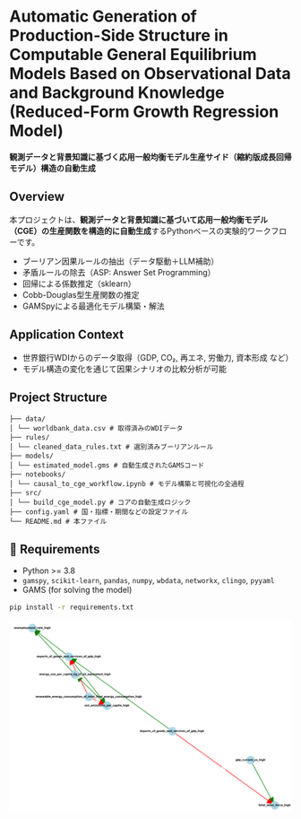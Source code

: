 # Automatic Generation of Production-Side Structure in Computable General Equilibrium Models Based on Observational Data and Background Knowledge (Reduced-Form Growth Regression Model)

**観測データと背景知識に基づく応用一般均衡モデル生産サイド（縮約版成長回帰モデル）構造の自動生成**

## Overview

本プロジェクトは、**観測データと背景知識に基づいて応用一般均衡モデル（CGE）の生産関数を構造的に自動生成**するPythonベースの実験的ワークフローです。

- ブーリアン因果ルールの抽出（データ駆動＋LLM補助）
- 矛盾ルールの除去（ASP: Answer Set Programming）
- 回帰による係数推定（sklearn）
- Cobb-Douglas型生産関数の推定
- GAMSpyによる最適化モデル構築・解法

## Application Context

- 世界銀行WDIからのデータ取得（GDP, CO₂, 再エネ, 労働力, 資本形成 など）
- モデル構造の変化を通じて因果シナリオの比較分析が可能

## Project Structure
```
├── data/
│ └── worldbank_data.csv # 取得済みのWDIデータ
├── rules/
│ └── cleaned_data_rules.txt # 選別済みブーリアンルール
├── models/
│ └── estimated_model.gms # 自動生成されたGAMSコード
├── notebooks/
│ └── causal_to_cge_workflow.ipynb # モデル構築と可視化の全過程
├── src/
│ └── build_cge_model.py # コアの自動生成ロジック
├── config.yaml # 国・指標・期間などの設定ファイル
└── README.md # 本ファイル
```

## 🔧 Requirements

- Python >= 3.8
- `gamspy`, `scikit-learn`, `pandas`, `numpy`, `wbdata`, `networkx`, `clingo`, `pyyaml`
- GAMS (for solving the model)

```bash
pip install -r requirements.txt
```

![01](imgs/01.png)
